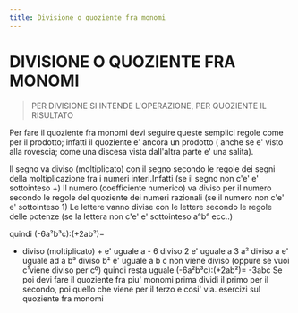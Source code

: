 ```yaml
---
title: Divisione o quoziente fra monomi
---
```


DIVISIONE O QUOZIENTE FRA MONOMI
===

> PER DIVISIONE SI INTENDE L'OPERAZIONE, PER QUOZIENTE IL RISULTATO

Per fare il quoziente fra monomi devi seguire queste semplici regole come per il prodotto;
infatti il quoziente e' ancora un prodotto ( anche se e' visto alla rovescia; come una discesa vista dall'altra parte e' una salita).

Il segno va diviso (moltiplicato) con il segno secondo le regole dei segni della moltiplicazione fra i numeri interi.Infatti
(se il segno non c'e' e' sottointeso +)
Il numero (coefficiente numerico) va diviso per il numero secondo le regole del quoziente dei numeri razionali
(se il numero non c'e' e' sottointeso 1)
Le lettere vanno divise con le lettere secondo le regole delle potenze
(se la lettera non c'e' e' sottointeso a°b° ecc..)

quindi
(-6a²b³c):(+2ab²)=
- diviso (moltiplicato) + e' uguale a -
6 diviso 2 e' uguale a 3
a² diviso a e' uguale ad a
b³ diviso b² e' uguale a b
c non viene diviso (oppure se vuoi c¹viene diviso per cº) quindi resta uguale
(-6a²b³c):(+2ab²)= -3abc
Se poi devi fare il quoziente fra piu' monomi prima dividi il primo per il secondo, poi quello che viene per il terzo e cosi' via.
esercizi sul quoziente fra monomi